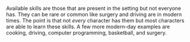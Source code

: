 Available skills are those that are present in the setting but not everyone has. They can be rare or common like surgery and driving are in modern times. The point is that not _every_ character has them but most characters are able to learn these skills. A few more modern-day examples are cooking, driving, computer programming, basketball, and surgery.